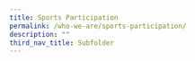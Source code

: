 ```yaml
---
title: Sports Participation
permalink: /who-we-are/sports-participation/
description: ""
third_nav_title: Subfolder
---
```





